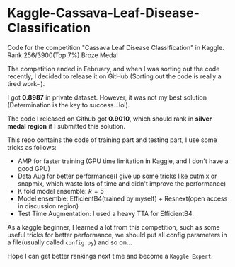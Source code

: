 # Kaggle-Cassava-Leaf-Disease-Classification
Code for the competition "Cassava Leaf Disease Classification" in Kaggle. Rank 256/3900(Top 7%) Broze Medal

The competition ended in February, and when I was sorting out the code recently, I decided to release it on GitHub (Sorting out the code is really a tired work~).

I got **0.8987** in private dataset. However, it was not my best solution (Determination is the key to success...lol).

The code I released on Github got **0.9010**, which should rank in **silver medal region** if I submitted this solution.

This repo contains the code of training part and testing part, I use some tricks as follows:
- AMP for faster training (GPU time limitation in Kaggle, and I don't have a good GPU)
- Data Aug for better performance(I give up some tricks like cutmix or snapmix, which waste lots of time and didn't improve the performance)
- K fold model ensemble: $k=5$
- Model ensemble: EfficientB4(trained by myself) + Resnext(open access in discussion region)
- Test Time Augmentation: I used a heavy TTA for EfficientB4.

As a kaggle beginner, I learned a lot from this competition, such as some useful tricks for better performance, we should put all config parameters in a file(usually called `config.py`) and so on...

Hope I can get better rankings next time and become a `Kaggle Expert`.

